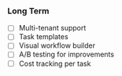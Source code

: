### Long Term

- [ ] Multi-tenant support
- [ ] Task templates
- [ ] Visual workflow builder
- [ ] A/B testing for improvements
- [ ] Cost tracking per task
